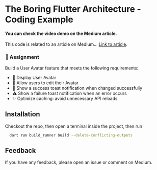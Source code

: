 # The Boring Flutter Architecture - Coding Example

#### You can check the video demo on the Medium article.
This code is related to an article on Medium... [Link to article](https://emadeddin-eibo.medium.com/the-boring-flutter-architecture-coding-example-20fee9c3d9a6).

### 📝 Assignment

Build a User Avatar feature that meets the following requirements:

- 📸 Display User Avatar
- 🔄 Allow users to edit their Avatar
- 🎉 Show a success toast notification when changed successfully
- ⚠️ Show a failure toast notification when an error occurs
- ✨ Optimize caching: avoid unnecessary API reloads



## Installation

Checkout the repo, then open a terminal inside the project, then run

```bash
  dart run build_runner build --delete-conflicting-outputs
```

## Feedback

If you have any feedback, please open an issue or comment on Medium.

